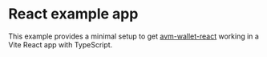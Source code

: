 # React example app

This example provides a minimal setup to get [avm-wallet-react](https://github.com/scholtz/avm-wallet/tree/v3/packages/avm-wallet-react) working in a Vite React app with TypeScript.
